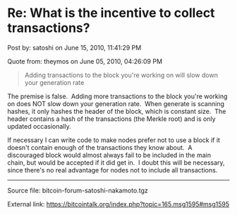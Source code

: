 # Re: What is the incentive to collect transactions?

Post by: satoshi on June 15, 2010, 11:41:29 PM

Quote from: theymos on June 05, 2010, 04:26:09 PM

> Adding transactions to the block you're working on will slow down your generation rate

The premise is false. &nbsp;Adding more transactions to the block you're working on does NOT slow down your generation rate. &nbsp;When generate is scanning hashes, it only hashes the header of the block, which is constant size. &nbsp;The header contains a hash of the transactions (the Merkle root) and is only updated occasionally.

If necessary I can write code to make nodes prefer not to use a block if it doesn't contain enough of the transactions they know about. &nbsp;A discouraged block would almost always fail to be included in the main chain, but would be accepted if it did get in. &nbsp;I doubt this will be necessary, since there's no real advantage for nodes not to include all transactions.

---

Source file: bitcoin-forum-satoshi-nakamoto.tgz

External link: https://bitcointalk.org/index.php?topic=165.msg1595#msg1595

